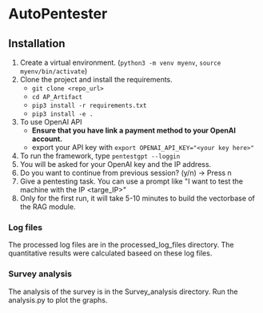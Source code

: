 # AutoPentester


<!-- Quick Start -->
## Installation
1. Create a virtual environment. (`python3 -m venv myenv`, `source myenv/bin/activate`)
2. Clone the project and install the requirements.
     - `git clone <repo_url>`
     - `cd AP_Artifact`
     - `pip3 install -r requirements.txt`
     - `pip3 install -e .`
3. To use OpenAI API
   - **Ensure that you have link a payment method to your OpenAI account.**
   - export your API key with `export OPENAI_API_KEY="<your key here>"`
4. To run the framework, type  `pentestgpt --loggin`
5. You will be asked for your OpenAI key and the IP address.
6. Do you want to continue from previous session? (y/n) -> Press n
7. Give a pentesting task. You can use a prompt like "I want to test the machine with the IP <targe_IP>"
8. Only for the first run, it will take 5-10 minutes to build the vectorbase of the RAG module.

### Log files
The processed log files are in the processed_log_files directory.
The quantitative results were calculated baseed on these log files.

### Survey analysis
The analysis of the survey is in the Survey_analysis directory.
Run the analysis.py to plot the graphs.
